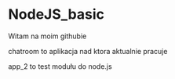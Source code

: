 # NodeJS_basic


Witam na moim githubie 

chatroom to aplikacja nad ktora aktualnie pracuje

app_2 to test modułu do node.js 